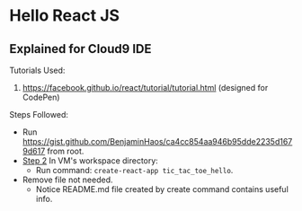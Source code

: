 # Hello React JS

## Explained for Cloud9 IDE

Tutorials Used:

1. https://facebook.github.io/react/tutorial/tutorial.html (designed for CodePen)

Steps Followed:

* Run https://gist.github.com/BenjaminHaos/ca4cc854aa946b95dde2235d1679d617 from root.
* [Step 2](https://github.com/BenjaminHaos/hello_react_js/tree/6b50225d52a26ae259eda2294261fdd3b3642fcc "view commit with this step.") In VM's workspace directory:  
    * Run command: ```create-react-app tic_tac_toe_hello```.
* Remove file not needed.
    * Notice README.md file created by create command contains useful info.



